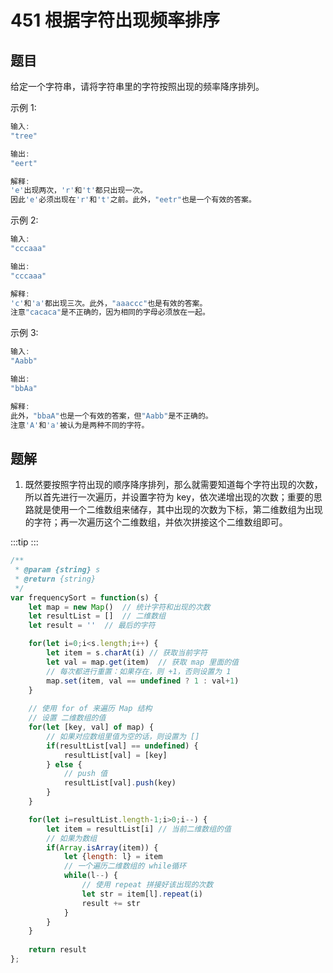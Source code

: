 # 451 根据字符出现频率排序

## 题目
给定一个字符串，请将字符串里的字符按照出现的频率降序排列。

示例 1:
```js
输入:
"tree"

输出:
"eert"

解释:
'e'出现两次，'r'和't'都只出现一次。
因此'e'必须出现在'r'和't'之前。此外，"eetr"也是一个有效的答案。
```
示例 2:
```js
输入:
"cccaaa"

输出:
"cccaaa"

解释:
'c'和'a'都出现三次。此外，"aaaccc"也是有效的答案。
注意"cacaca"是不正确的，因为相同的字母必须放在一起。
```
示例 3:
```js
输入:
"Aabb"

输出:
"bbAa"

解释:
此外，"bbaA"也是一个有效的答案，但"Aabb"是不正确的。
注意'A'和'a'被认为是两种不同的字符。
```

## 题解

1. 既然要按照字符出现的顺序降序排列，那么就需要知道每个字符出现的次数，所以首先进行一次遍历，并设置字符为 key，依次递增出现的次数；重要的思路就是使用一个二维数组来储存，其中出现的次数为下标，第二维数组为出现的字符；再一次遍历这个二维数组，并依次拼接这个二维数组即可。

:::tip
<runtime :list="[96, 89.95, 40.9, 55.74]" />
:::

```js
/**
 * @param {string} s
 * @return {string}
 */
var frequencySort = function(s) {
    let map = new Map()  // 统计字符和出现的次数
    let resultList = []  // 二维数组
    let result = ''  // 最后的字符

    for(let i=0;i<s.length;i++) {
        let item = s.charAt(i) // 获取当前字符
        let val = map.get(item)  // 获取 map 里面的值
        // 每次都进行重置：如果存在，则 +1，否则设置为 1
        map.set(item, val == undefined ? 1 : val+1)
    }
    
    // 使用 for of 来遍历 Map 结构
    // 设置 二维数组的值
    for(let [key, val] of map) {
        // 如果对应数组里值为空的话，则设置为 []
        if(resultList[val] == undefined) {
            resultList[val] = [key]
        } else {
            // push 值
            resultList[val].push(key)
        }
    }

    for(let i=resultList.length-1;i>0;i--) {
        let item = resultList[i] // 当前二维数组的值
        // 如果为数组
        if(Array.isArray(item)) {
            let {length: l} = item
            // 一个遍历二维数组的 while循环
            while(l--) {
                // 使用 repeat 拼接好该出现的次数
                let str = item[l].repeat(i)
                result += str
            }
        }
    }
    
    return result
};
```

<situation>
    <template v-slot:time>
        `O(n^2)`，分别使用三个 for循环，其中第三个 for循环内使用了 while循环（假设 repeat 方法为 O(1)）。
    </template>
    <template v-slot:space>
        `O(n)`，使用三个变量数组对象来储存值
    </template>
    <template v-slot:good>
    </template>
    <template v-slot:bad>
    </template>
</situation>